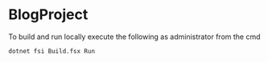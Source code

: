 # BlogProject
To build and run locally execute the following as administrator from the cmd 

```
dotnet fsi Build.fsx Run
```
